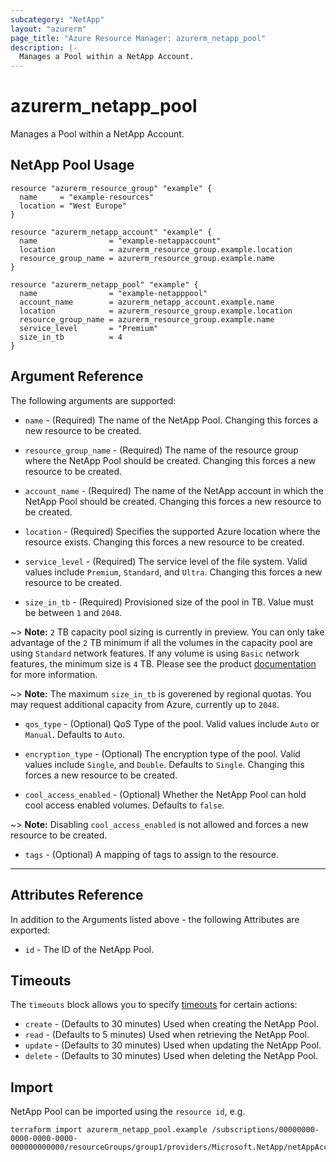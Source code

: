 ```yaml
---
subcategory: "NetApp"
layout: "azurerm"
page_title: "Azure Resource Manager: azurerm_netapp_pool"
description: |-
  Manages a Pool within a NetApp Account.
---
```


# azurerm_netapp_pool

Manages a Pool within a NetApp Account.

## NetApp Pool Usage

```hcl
resource "azurerm_resource_group" "example" {
  name     = "example-resources"
  location = "West Europe"
}

resource "azurerm_netapp_account" "example" {
  name                = "example-netappaccount"
  location            = azurerm_resource_group.example.location
  resource_group_name = azurerm_resource_group.example.name
}

resource "azurerm_netapp_pool" "example" {
  name                = "example-netapppool"
  account_name        = azurerm_netapp_account.example.name
  location            = azurerm_resource_group.example.location
  resource_group_name = azurerm_resource_group.example.name
  service_level       = "Premium"
  size_in_tb          = 4
}
```

## Argument Reference

The following arguments are supported:

* `name` - (Required) The name of the NetApp Pool. Changing this forces a new resource to be created.

* `resource_group_name` - (Required) The name of the resource group where the NetApp Pool should be created. Changing this forces a new resource to be created.

* `account_name` - (Required) The name of the NetApp account in which the NetApp Pool should be created. Changing this forces a new resource to be created.

* `location` - (Required) Specifies the supported Azure location where the resource exists. Changing this forces a new resource to be created.

* `service_level` - (Required) The service level of the file system. Valid values include `Premium`, `Standard`, and `Ultra`. Changing this forces a new resource to be created.

* `size_in_tb` - (Required) Provisioned size of the pool in TB. Value must be between `1` and `2048`.

~> **Note:** `2` TB capacity pool sizing is currently in preview. You can only take advantage of the `2` TB minimum if all the volumes in the capacity pool are using `Standard` network features. If any volume is using `Basic` network features, the minimum size is `4` TB. Please see the product [documentation](https://learn.microsoft.com/azure/azure-netapp-files/azure-netapp-files-set-up-capacity-pool) for more information.

~> **Note:** The maximum `size_in_tb` is goverened by regional quotas. You may request additional capacity from Azure, currently up to `2048`.

* `qos_type` - (Optional) QoS Type of the pool. Valid values include `Auto` or `Manual`. Defaults to `Auto`.

* `encryption_type` - (Optional) The encryption type of the pool. Valid values include `Single`, and `Double`. Defaults to `Single`. Changing this forces a new resource to be created.

* `cool_access_enabled` - (Optional) Whether the NetApp Pool can hold cool access enabled volumes. Defaults to `false`.

~> **Note:** Disabling `cool_access_enabled` is not allowed and forces a new resource to be created.

* `tags` - (Optional) A mapping of tags to assign to the resource.

---

## Attributes Reference

In addition to the Arguments listed above - the following Attributes are exported:

* `id` - The ID of the NetApp Pool.

## Timeouts

The `timeouts` block allows you to specify [timeouts](https://www.terraform.io/language/resources/syntax#operation-timeouts) for certain actions:

* `create` - (Defaults to 30 minutes) Used when creating the NetApp Pool.
* `read` - (Defaults to 5 minutes) Used when retrieving the NetApp Pool.
* `update` - (Defaults to 30 minutes) Used when updating the NetApp Pool.
* `delete` - (Defaults to 30 minutes) Used when deleting the NetApp Pool.

## Import

NetApp Pool can be imported using the `resource id`, e.g.

```shell
terraform import azurerm_netapp_pool.example /subscriptions/00000000-0000-0000-0000-000000000000/resourceGroups/group1/providers/Microsoft.NetApp/netAppAccounts/account1/capacityPools/pool1
```
